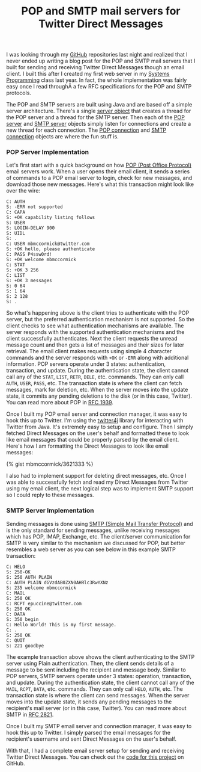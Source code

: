 ﻿---
layout: post
title: "POP and SMTP mail servers for Twitter Direct Messages"
---

I was looking through my [GitHub](https://github.com/mbmccormick) repositories last night and realized that I never ended up writing a blog post for the POP and SMTP mail servers that I built for sending and receiving Twitter Direct Messages though an email client. I built this after I created my first web server in my [Systems Programming](http://www.cs.purdue.edu/homes/cs252/) class last year. In fact, the whole implementation was fairly easy once I read throughÂ a few RFC specifications for the POP and SMTP protocols.

The POP and SMTP servers are built using Java and are based off a simple server architecture. There's a single [server object](https://github.com/mbmccormick/twitter-dm-server/blob/master/Server.java) that creates a thread for the POP server and a thread for the SMTP server. Then each of the [POP server](https://github.com/mbmccormick/twitter-dm-server/blob/master/POPServer.java) and [SMTP server](https://github.com/mbmccormick/twitter-dm-server/blob/master/SMTPServer.java) objects simply listen for connections and create a new thread for each connection. The [POP connection](https://github.com/mbmccormick/twitter-dm-server/blob/master/POPServerConnection.java) and [SMTP connection](https://github.com/mbmccormick/twitter-dm-server/blob/master/SMTPServerConnection.java) objects are where the fun stuff is.

### POP Server Implementation

Let's first start with a quick background on how [POP (Post Office Protocol)](http://en.wikipedia.org/wiki/Post_Office_Protocol) email servers work. When a user opens their email client, it sends a series of commands to a POP email server to login, check for new messages, and download those new messages. Here's what this transaction might look like over the wire:

```
C: AUTH
S: -ERR not supported
C: CAPA
S: +OK capability listing follows
S: USER
S: LOGIN-DELAY 900
S: UIDL
S: .
C: USER mbmccormick@twitter.com
S: +OK hello, please authenticate
C: PASS P4ssw0rd!
S: +OK welcome mbmccormick
C: STAT
S: +OK 3 256
C: LIST
S: +OK 3 messages
S: 0 64
S: 1 64
S: 2 128
S: .
```

So what's happening above is the client tries to authenticate with the POP server, but the preferred authentication mechanism is not supported. So the client checks to see what authentication mechanisms are available. The server responds with the supported authentication mechanisms and the client successfully authenticates. Next the client requests the unread message count and then gets a list of messages and their sizes for later retrieval. The email client makes requests using simple 4 character commands and the server responds with `+OK` or `-ERR` along with additional information. POP servers operate under 3 states: authentication, transaction, and update. During the authentication state, the client cannot call any of the `STAT`, `LIST`, `RETR`, `DELE`, etc. commands. They can only call `AUTH`, `USER`, `PASS`, etc. The transaction state is where the client can fetch messages, mark for deletion, etc. When the server moves into the update state, it commits any pending deletions to the disk (or in this case, Twitter). You can read more about POP in [RFC 1939](http://www.ietf.org/rfc/rfc1939.txt).

Once I built my POP email server and connection manager, it was easy to hook this up to Twitter. I'm using the [twitter4j](http://twitter4j.org/en/index.html) library for interacting with Twitter from Java. It's extremely easy to setup and configure. Then I simply fetched Direct Messages on the user's behalf and formatted these to look like email messages that could be properly parsed by the email client. Here's how I am formatting the Direct Messages to look like email messages:

{% gist mbmccormick/3621333 %}

I also had to implement support for deleting direct messages, etc. Once I was able to successfully fetch and read my Direct Messages from Twitter using my email client, the next logical step was to implement SMTP support so I could reply to these messages.

### SMTP Server Implementation

Sending messages is done using [SMTP (Simple Mail Transfer Protocol)](http://en.wikipedia.org/wiki/Simple_Mail_Transfer_Protocol) and is the only standard for sending messages, unlike receiving messages which has POP, IMAP, Exchange, etc. The client/server communication for SMTP is very similar to the mechanism we discussed for POP, but better resembles a web server as you can see below in this example SMTP transaction:

```
C: HELO
S: 250-OK
S: 250 AUTH PLAIN
C: AUTH PLAIN dGVzdAB0ZXN0AHRlc3RwYXNz
S: 235 welcome mbmccormick
C: MAIL
S: 250 OK
C: RCPT epuccine@twitter.com
S: 250 OK
C: DATA
S: 350 begin
C: Hello World! This is my first message.
C: .
S: 250 OK
C: QUIT
S: 221 goodbye
```

The example transaction above shows the client authenticating to the SMTP server using Plain authentication. Then, the client sends details of a message to be sent including the recipient and message body. Similar to POP servers, SMTP servers operate under 3 states: operation, transaction, and update. During the authentication state, the client cannot call any of the `MAIL`, `RCPT`, `DATA`, etc. commands. They can only call `HELO`, `AUTH`, etc. The transaction state is where the client can send messages. When the server moves into the update state, it sends any pending messages to the recipient's mail server (or in this case, Twitter). You can read more about SMTP in [RFC 2821](http://www.ietf.org/rfc/rfc2821.txt).

Once I built my SMTP email server and connection manager, it was easy to hook this up to Twitter. I simply parsed the email messages for the recipient's username and sent Direct Messages on the user's behalf.

With that, I had a complete email server setup for sending and receiving Twitter Direct Messages. You can check out the [code for this project](https://github.com/mbmccormick/twitter-dm-server) on GitHub.
